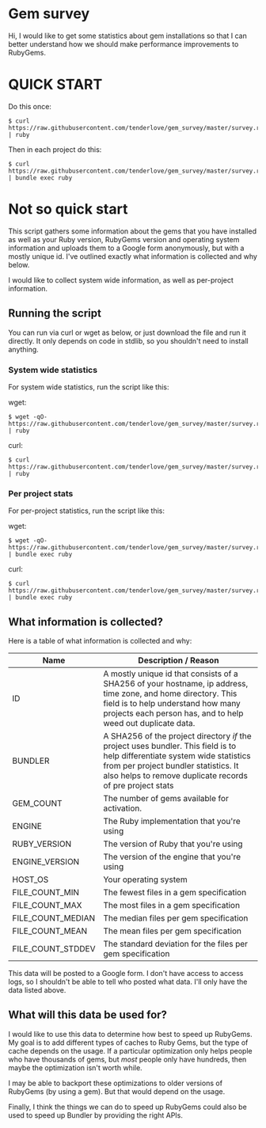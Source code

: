 # Gem survey

Hi, I would like to get some statistics about gem installations so that I can better understand how we should make performance improvements to RubyGems.

# QUICK START

Do this once:

```
$ curl https://raw.githubusercontent.com/tenderlove/gem_survey/master/survey.rb | ruby
```

Then in each project do this:

```
$ curl https://raw.githubusercontent.com/tenderlove/gem_survey/master/survey.rb | bundle exec ruby
```

# Not so quick start

This script gathers some information about the gems that you have installed as well as your Ruby version, RubyGems version and operating system information and uploads them to a Google form anonymously, but with a mostly unique id.  I've outlined exactly what information is collected and why below.

I would like to collect system wide information, as well as per-project information.

## Running the script

You can run via curl or wget as below, or just download the file and run it directly.  It only depends on code in stdlib, so you shouldn't need to install anything.

### System wide statistics

For system wide statistics, run the script like this:

wget:

```
$ wget -qO- https://raw.githubusercontent.com/tenderlove/gem_survey/master/survey.rb | ruby 
```

curl:

```
$ curl https://raw.githubusercontent.com/tenderlove/gem_survey/master/survey.rb | ruby
```

### Per project stats

For per-project statistics, run the script like this:

wget:

```
$ wget -qO- https://raw.githubusercontent.com/tenderlove/gem_survey/master/survey.rb | bundle exec ruby 
```

curl:

```
$ curl https://raw.githubusercontent.com/tenderlove/gem_survey/master/survey.rb | bundle exec ruby
```
## What information is collected?

Here is a table of what information is collected and why:

| Name | Description / Reason |
|------|-------------|
| ID   | A mostly unique id that consists of a SHA256 of your hostname, ip address, time zone, and home directory. This field is to help understand how many projects each person has, and to help weed out duplicate data.|
| BUNDLER | A SHA256 of the project directory *if* the project uses bundler. This field is to help differentiate system wide statistics from per project bundler statistics. It also helps to remove duplicate records of pre project stats |
| GEM_COUNT | The number of gems available for activation. |
| ENGINE | The Ruby implementation that you're using |
| RUBY_VERSION | The version of Ruby that you're using |
| ENGINE_VERSION | The version of the engine that you're using |
| HOST_OS | Your operating system |
| FILE_COUNT_MIN | The fewest files in a gem specification |
| FILE_COUNT_MAX | The most files in a gem specification |
| FILE_COUNT_MEDIAN | The median files per gem specification |
| FILE_COUNT_MEAN | The mean files per gem specification |
| FILE_COUNT_STDDEV | The standard deviation for the files per gem specification |

This data will be posted to a Google form.  I don't have access to access logs, so I shouldn't be able to tell who posted what data.  I'll only have the data listed above.

## What will this data be used for?

I would like to use this data to determine how best to speed up RubyGems.  My goal is to add different types of caches to Ruby Gems, but the type of cache depends on the usage.  If a particular optimization only helps people who have thousands of gems, but *most* people only have hundreds, then maybe the optimization isn't worth while.

I may be able to backport these optimizations to older versions of RubyGems (by using a gem).  But that would depend on the usage.

Finally, I think the things we can do to speed up RubyGems could also be used to speed up Bundler by providing the right APIs.
